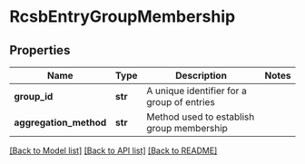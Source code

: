 # RcsbEntryGroupMembership

## Properties
Name | Type | Description | Notes
------------ | ------------- | ------------- | -------------
**group_id** | **str** | A unique identifier for a group of entries | 
**aggregation_method** | **str** | Method used to establish group membership | 

[[Back to Model list]](../README.md#documentation-for-models) [[Back to API list]](../README.md#documentation-for-api-endpoints) [[Back to README]](../README.md)

